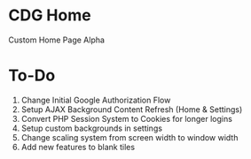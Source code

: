# CDG Home
Custom Home Page Alpha

# To-Do
1. Change Initial Google Authorization Flow
2. Setup AJAX Background Content Refresh (Home & Settings)
3. Convert PHP Session System to Cookies for longer logins
4. Setup custom backgrounds in settings
5. Change scaling system from screen width to window width
6. Add new features to blank tiles
